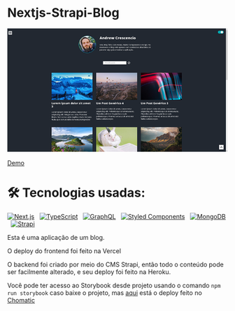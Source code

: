 # Nextjs-Strapi-Blog

![preview](preview.png)

[Demo](https://andrew-blog-evgx4fxnz-andrewcrescencio.vercel.app) 

# :hammer_and_wrench: Tecnologias usadas:

[<img src="https://img.shields.io/badge/next.js-000000?style=for-the-badge&logo=nextdotjs&logoColor=white" alt="Next.js" title="Next.js" height="25" />][tech_tools_anchor]
&nbsp;
[<img src="https://img.shields.io/badge/TypeScript-007ACC?style=for-the-badge&logo=typescript&logoColor=white" alt="TypeScript" title="TypeScript" height="25" />][tech_tools_anchor]
&nbsp;
[<img src="https://img.shields.io/badge/GraphQl-E10098?style=for-the-badge&logo=graphql&logoColor=white" alt="GraphQL" title="GraphQL" height="25" />][tech_tools_anchor]
&nbsp;
[<img src="https://img.shields.io/badge/styled--components-DB7093?style=for-the-badge&logo=styled-components&logoColor=white" alt="Styled Components" title="styled-components" height="25" />][tech_tools_anchor]
&nbsp;
[<img src="https://img.shields.io/badge/MongoDB-4EA94B?style=for-the-badge&logo=mongodb&logoColor=white" alt="MongoDB" title="MongoDB" height="25" />][tech_tools_anchor]
&nbsp;
[<img src="https://img.shields.io/badge/strapi-2e7eea?style=for-the-badge&logo=strapi&logoColor=white" alt="Strapi" title="Strapi" height="25" />][tech_tools_anchor]
&nbsp;


Esta é uma aplicação de um blog.

O deploy do frontend foi feito na Vercel

O backend foi criado por meio do CMS Strapi, então todo o conteúdo pode ser facilmente alterado, e seu deploy foi feito na Heroku.

Você pode ter acesso ao Storybook desde projeto usando o comando `npm run storybook` caso baixe o projeto, mas [aqui](https://612497ba27789e003a207ef9-jxeuamaicm.chromatic.com) está o deploy feito no [Chomatic](https://www.chromatic.com)


[tech_tools_anchor]: #--
